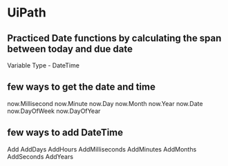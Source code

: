 # UiPath

Practiced Date functions by calculating the span between today and due date
----------------------------------------------------------------------------
Variable Type - DateTime

few ways to get the date and time
---------------------------------------
now.Millisecond
now.Minute
now.Day
now.Month
now.Year
now.Date
now.DayOfWeek
now.DayOfYear

few ways to add DateTime
-----------------------------------------
Add
AddDays
AddHours
AddMilliseconds
AddMinutes
AddMonths
AddSeconds
AddYears
